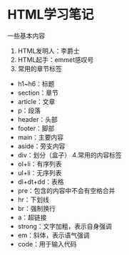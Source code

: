 # HTML学习笔记
一些基本内容
1. HTML发明人：李爵士
2. HTML起手：emmet感叹号
3. 常用的章节标签
* h1~h6：标题
* section：章节
* article：文章
* p：段落
* header：头部
* footer：脚部
* main：主要内容
* aside：旁支内容
* div：划分（盒子）
4.常用的内容标签
* ol+li：有序列表
* ul+li：无序列表
* dl+dt+dd：表格
* pre：包含的内容中不会有空格合并
* hr：下划线
* br：强制换行
* a：超链接
* strong：文字加粗，表示自身强调
* em：斜体，表示语气强调
* code：用于输入代码